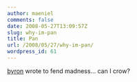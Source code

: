 ```yaml
---
author: maeniel
comments: false
date: 2008-05-27T13:09:57Z
slug: why-im-pan
title: Pan
url: /2008/05/27/why-im-pan/
wordpress_id: 61
---
```


[byron](http://engphil.astate.edu/gallery/byron.html) wrote to fend madness... can I crow?
